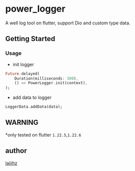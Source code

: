 # power_logger

A well log tool on flutter, support Dio and custom type data.

## Getting Started

### Usage

* init logger

```dart
Future.delayed(
    Duration(milliseconds: 300),
    () => PowerLogger.init(context),
);
```

* add data to logger

```dart
LoggerData.addData(data);
```

## WARNING

*only tested on flutter `1.22.5`,`1.22.6`

## author

[laiiihz](https://github.com/laiiihz)

